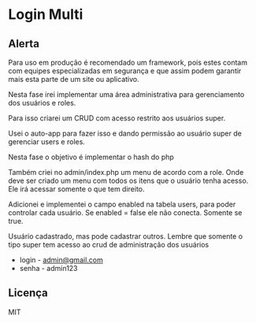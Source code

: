 # Login Multi

## Alerta

Para uso em produção é recomendado um framework, pois estes contam com equipes especializadas em segurança e que assim podem garantir mais esta parte de um site ou aplicativo.

Nesta fase irei implementar uma área administrativa para gerenciamento dos usuários e roles.

Para isso criarei um CRUD com acesso restrito aos usuários super.

Usei o auto-app para fazer isso e dando permissão ao usuário super de gerenciar users e roles.

Nesta fase o objetivo é implementar o hash do php

Também criei no admin/index.php um menu de acordo com a role.
Onde deve ser criado um menu com todos os itens que o usuário tenha acesso.
Ele irá acessar somente o que tem direito.

Adicionei e implementei o campo enabled na tabela users, para poder controlar cada usuário.
Se enabled = false ele não conecta. Somente se true.

Usuário cadastrado, mas pode cadastrar outros. Lembre que somente o tipo super tem acesso ao crud de administração dos usuários
- login - admin@gmail.com
- senha - admin123

## Licença

MIT
